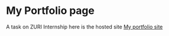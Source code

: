 # My Portfolio page
A task on ZURI Internship
here is the hosted site 
[My portfolio site](https://ukaoha.github.io/zoba_codes/)